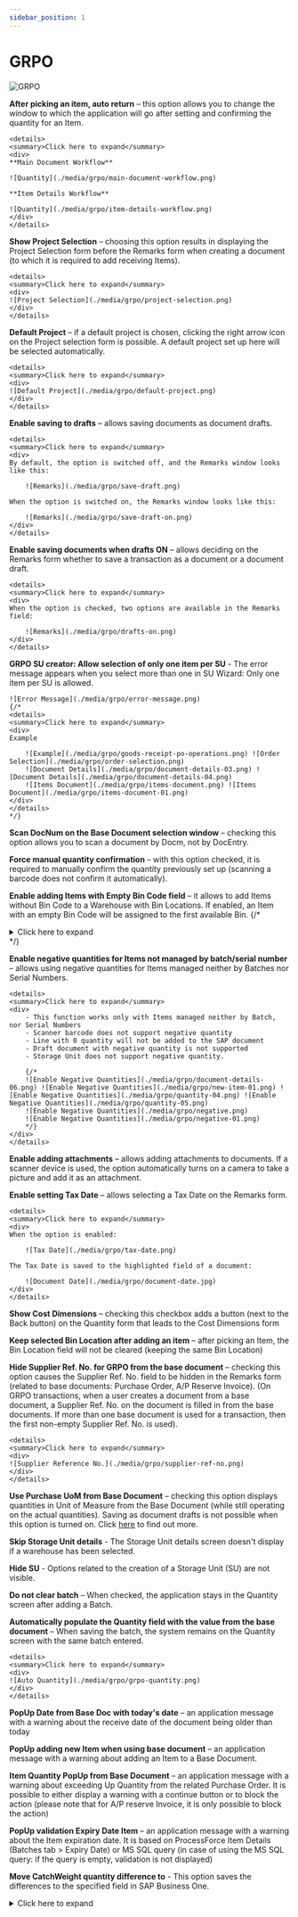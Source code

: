 ```yaml
---
sidebar_position: 1
---
```


# GRPO

![GRPO](./media/grpo/grpo-01.png)

**After picking an item, auto return** – this option allows you to change the window to which the application will go after setting and confirming the quantity for an Item.

    <details>
    <summary>Click here to expand</summary>
    <div>
    **Main Document Workflow**

    ![Quantity](./media/grpo/main-document-workflow.png)   

    **Item Details Workflow**

    ![Quantity](./media/grpo/item-details-workflow.png)
    </div>
    </details>

**Show Project Selection** – choosing this option results in displaying the Project Selection form before the Remarks form when creating a document (to which it is required to add receiving Items).

    <details>
    <summary>Click here to expand</summary>
    <div>
    ![Project Selection](./media/grpo/project-selection.png)
    </div>
    </details>

**Default Project** – if a default project is chosen, clicking the right arrow icon on the Project selection form is possible. A default project set up here will be selected automatically.

    <details>
    <summary>Click here to expand</summary>
    <div>
    ![Default Project](./media/grpo/default-project.png)
    </div>
    </details>

**Enable saving to drafts** – allows saving documents as document drafts.

    <details>
    <summary>Click here to expand</summary>
    <div>
    By default, the option is switched off, and the Remarks window looks like this:

        ![Remarks](./media/grpo/save-draft.png)
    
    When the option is switched on, the Remarks window looks like this:

        ![Remarks](./media/grpo/save-draft-on.png)
    </div>
    </details>

**Enable saving documents when drafts ON** – allows deciding on the Remarks form whether to save a transaction as a document or a document draft.

    <details>
    <summary>Click here to expand</summary>
    <div>
    When the option is checked, two options are available in the Remarks field:

        ![Remarks](./media/grpo/drafts-on.png)
    </div>
    </details>

**GRPO SU creator: Allow selection of only one item per SU** - The error message appears when you select more than one in SU Wizard: Only one item per SU is allowed.

    ![Error Message](./media/grpo/error-message.png)
    {/*
    <details>
    <summary>Click here to expand</summary>
    <div>
    Example

        ![Example](./media/grpo/goods-receipt-po-operations.png) ![Order Selection](./media/grpo/order-selection.png)
        ![Document Details](./media/grpo/document-details-03.png) ![Document Details](./media/grpo/document-details-04.png)
        ![Items Document](./media/grpo/items-document.png) ![Items Document](./media/grpo/items-document-01.png)
    </div>
    </details>
    */}

**Scan DocNum on the Base Document selection window** – checking this option allows you to scan a document by Docm, not by DocEntry.

**Force manual quantity confirmation** – with this option checked, it is required to manually confirm the quantity previously set up (scanning a barcode does not confirm it automatically).

**Enable adding Items with Empty Bin Code field** – it allows to add Items without Bin Code to a Warehouse with Bin Locations. If enabled, an Item with an empty Bin Code will be assigned to the first available Bin.
    {/*
    <details>
    <summary>Click here to expand</summary>
    <div>
    ![Warehouse](./media/grpo/warehouse-01.png) ![Supplier Selection](./media/grpo/supplier-selection.png) ![Document Details](./media/grpo/document-details-01.png) ![New Item](./media/grpo/new-item.png) ![Quantity](./media/grpo/quantity-02.png)
    </div>
    </details>
    */}

**Enable negative quantities for Items not managed by batch/serial number** – allows using negative quantities for Items managed neither by Batches nor Serial Numbers.

    <details>
    <summary>Click here to expand</summary>
    <div>
        - This function works only with Items managed neither by Batch, nor Serial Numbers
        - Scanner barcode does not support negative quantity
        - Line with 0 quantity will not be added to the SAP document
        - Draft document with negative quantity is not supported
        - Storage Unit does not support negative quantity. 

        {/*
        ![Enable Negative Quantities](./media/grpo/document-details-06.png) ![Enable Negative Quantities](./media/grpo/new-item-01.png) ![Enable Negative Quantities](./media/grpo/quantity-04.png) ![Enable Negative Quantities](./media/grpo/quantity-05.png)
        ![Enable Negative Quantities](./media/grpo/negative.png)
        ![Enable Negative Quantities](./media/grpo/negative-01.png)
        */}
    </div>
    </details>

**Enable adding attachments** – allows adding attachments to documents. If a scanner device is used, the option automatically turns on a camera to take a picture and add it as an attachment.

**Enable setting Tax Date** – allows selecting a Tax Date on the Remarks form.

    <details>
    <summary>Click here to expand</summary>
    <div>
    When the option is enabled:

        ![Tax Date](./media/grpo/tax-date.png)
    
    The Tax Date is saved to the highlighted field of a document:

        ![Document Date](./media/grpo/document-date.jpg)
    </div>
    </details>

**Show Cost Dimensions** – checking this checkbox adds a button (next to the Back button) on the Quantity form that leads to the Cost Dimensions form

**Keep selected Bin Location after adding an item** – after picking an Item, the Bin Location field will not be cleared (keeping the same Bin Location)

**Hide Supplier Ref. No. for GRPO from the base document** – checking this option causes the Supplier Ref. No. field to be hidden in the Remarks form (related to base documents: Purchase Order, A/P Reserve Invoice). (On GRPO transactions, when a user creates a document from a base document, a Supplier Ref. No. on the document is filled in from the base documents. If more than one base document is used for a transaction, then the first non-empty Supplier Ref. No. is used).

    <details>
    <summary>Click here to expand</summary>
    <div>
    ![Supplier Reference No.](./media/grpo/supplier-ref-no.png)
    </div>
    </details>

**Use Purchase UoM from Base Document** – checking this option displays quantities in Unit of Measure from the Base Document (while still operating on the actual quantities). Saving as document drafts is not possible when this option is turned on. Click [here](../../../user-guide/managing-uom-in-computec-wms.md) to find out more.

**Skip Storage Unit details** - The Storage Unit details screen doesn't display if a warehouse has been selected.

**Hide SU** - Options related to the creation of a Storage Unit (SU) are not visible.

**Do not clear batch** – When checked, the application stays in the Quantity screen after adding a Batch.

**Automatically populate the Quantity field with the value from the base document** – When saving the batch, the system remains on the Quantity screen with the same batch entered.

    <details>
    <summary>Click here to expand</summary>
    <div>
    ![Auto Quantity](./media/grpo/grpo-quantity.png)
    </div>
    </details>

**PopUp Date from Base Doc with today's date** – an application message with a warning about the receive date of the document being older than today

**PopUp adding new Item when using base document** – an application message with a warning about adding an Item to a Base Document.

**Item Quantity PopUp from Base Document** – an application message with a warning about exceeding Up Quantity from the related Purchase Order. It is possible to either display a warning with a continue button or to block the action (please note that for A/P reserve Invoice, it is only possible to block the action)

**PopUp validation Expiry Date Item** – an application message with a warning about the Item expiration date. It is based on ProcessForce Item Details (Batches tab > Expiry Date) or MS SQL query (in case of using the MS SQL query: if the query is empty, validation is not displayed)

**Move CatchWeight quantity difference to** - This option saves the differences to the specified field in SAP Business One.
    <details>
    <summary>Click here to expand</summary>
    <div>
    ![CatchWeight Quantity](./media/grpo/catchweight-quantity-difference.png)
        1. **No action** - No action is performed
        2. **Quantity** - The difference is recorded in the quantity field
        (In No. of Packages, the number of packages is an integer)

            ![Quantity](./media/grpo/quantity-03.png)

        3. **Inventory Quantity** - The difference is recorded in the Qty(Inventory UoM) field

            ![Inventory Quantity](./media/grpo/inventory-quantity.png)
    </div>
    </details>

## Changes

Old view of the tab:  Goods Receipt PO.

The following options have been removed:

1. Extra field in Purchase Orders query, and
2. Purchase Orders sorting order

Functionalities of both of these options can now be used through Custom Query Manager.

    ![GRPO](./media/grpo/grpo-tab.png)

To set up the options go to Manager tab,

1. check Enable Custom Query Manager checkbox
2. choose Goods Receipt PO option
3. click Load

    ![Custom Query Manager Checkbox](./media/grpo/custom-query-manager-checkbox.png)

**AD.1 Extra field in Purchase Orders query**

Choose Purchase Order List and click Load button next to it:

    ![Purchase Order List](./media/grpo/po-list.png)

Now you can see the information on:

- required fields
- available parameters
- filter parameters

    ![Fields](./media/grpo/fields-02.png)

You can create your own query, use a default one (by clicking Copy from default button) or modify the default one.

    ![Create Own Query](./media/grpo/create-own-query.png)

An example query:

In this example it is required to display a currency code in the 4 field. It will be done in Goods Receipt PO --> from Purchase Order window, on choosing a purchase document.

Here, you can check the default query:

    ![Default Query](./media/grpo/default-query.png)

and a query modified for this example:

    ![Modified Query](./media/grpo/modified-query.png)

The following lines have been changed:

| Old Line | New Line |
| --- | --- |
| `T0."CardName" AS "Filed4"` | `(coalesce(cast(T0."DocCur" AS nvarchar(4000)), '')\|\|'//'\|\|coalesce(cast(T0."CardName" AS nvarchar(4000)), '')) AS "Field4"`|

The new line takes the following information from the table: a values of a currency code, a sign that will separate the values and on which field it will be displayed.

The screenshots below presents the difference in results between the default and modified for this example queries:

    ![Order Selection](./media/grpo/order-selection.png) ![Order Selection](./media/grpo/order-selection-01.png)

Here you can check from where the data is taken for this example:

    ![Data](./media/grpo/data.png)
    ![Data](./media/grpo/data-01.png)

Please also note:

    ```SQL
    For MS SQL: (coalesce(cast(T0."DocCur" AS nvarchar(4000)), '')+'//'+coalesce(cast(T0."CardName" AS nvarchar(4000)), '')) AS "Field4" (nowa linijka) - Jeśli mamy środowisko SQL

    For HANA: (coalesce(cast(T0."DocCur" AS nvarchar(4000)), '')||'//'||coalesce(cast(T0."CardName" AS nvarchar(4000)), '')) AS "Field4"
    ```
**AD.2 Purchase Orders sorting order**

There are four sorting options. On the left side there are options from the old view, on the right side related commands that can be used now:
    | Old View | New View |
    | --- | --- |
    | creationdate ascending | `"DocDate" ASC` |
    | creationdate descending | `"DocDate" DESC` |
    | duodate ascending | `"DocDuoDate" ASC` |
    | duodate descending | `"DocDuoDate" DESC` |

    ![Duo Date](./media/grpo/duo-date.png)
